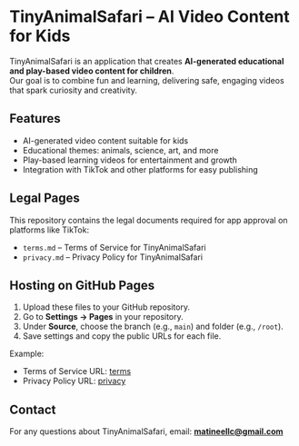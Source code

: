 # TinyAnimalSafari – AI Video Content for Kids

TinyAnimalSafari is an application that creates **AI-generated educational and play-based video content for children**.  
Our goal is to combine fun and learning, delivering safe, engaging videos that spark curiosity and creativity.

## Features
- AI-generated video content suitable for kids  
- Educational themes: animals, science, art, and more  
- Play-based learning videos for entertainment and growth  
- Integration with TikTok and other platforms for easy publishing  

## Legal Pages
This repository contains the legal documents required for app approval on platforms like TikTok:
- `terms.md` – Terms of Service for TinyAnimalSafari
- `privacy.md` – Privacy Policy for TinyAnimalSafari

## Hosting on GitHub Pages
1. Upload these files to your GitHub repository.
2. Go to **Settings → Pages** in your repository.
3. Under **Source**, choose the branch (e.g., `main`) and folder (e.g., `/root`).
4. Save settings and copy the public URLs for each file.

Example:
- Terms of Service URL: [terms](https://github.com/matinee-ai/videosapp/terms.md)
- Privacy Policy URL: [privacy](https://github.com/matinee-ai/videosapp/privacy.md)

## Contact
For any questions about TinyAnimalSafari, email: **matineellc@gmail.com**
